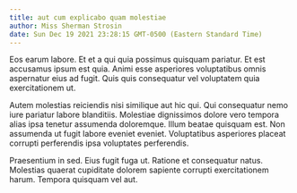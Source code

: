 ```yaml
---
title: aut cum explicabo quam molestiae
author: Miss Sherman Strosin
date: Sun Dec 19 2021 23:28:15 GMT-0500 (Eastern Standard Time)
---
```

Eos earum labore. Et et a qui quia possimus quisquam pariatur. Et est accusamus ipsum est quia. Animi esse asperiores voluptatibus omnis aspernatur eius ad fugit. Quis quis consequatur vel voluptatem quia exercitationem ut.

 Autem molestias reiciendis nisi similique aut hic qui. Qui consequatur nemo iure pariatur labore blanditiis. Molestiae dignissimos dolore vero tempora alias ipsa tenetur assumenda doloremque. Illum beatae quisquam est. Non assumenda ut fugit labore eveniet eveniet. Voluptatibus asperiores placeat corrupti perferendis ipsa voluptates perferendis.

 Praesentium in sed. Eius fugit fuga ut. Ratione et consequatur natus. Molestias quaerat cupiditate dolorem sapiente corrupti exercitationem harum. Tempora quisquam vel aut.